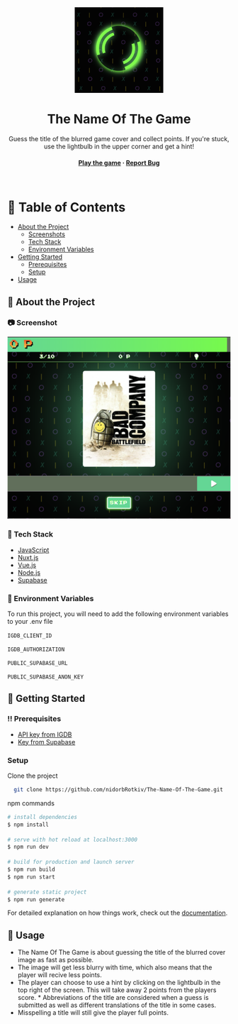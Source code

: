 <div align="center">

  <img src="readMeAssets/logo.png" alt="logo" width="200" height="auto" />
  <h1>The Name Of The Game</h1>
  
  <p>
    Guess the title of the blurred game cover and collect points. If you're stuck, use the lightbulb in the upper corner and get a hint!
  </p>
   
<h4>
    <a href="https://the-name-of-the-game.vercel.app/">Play the game</a>
  <span> · </span>
    <a href="https://github.com/nidorbRotkiv/The-Name-Of-The-Game/issues/">Report Bug</a>
  </h4>
</div>

<br />

<!-- Table of Contents -->
# :notebook_with_decorative_cover: Table of Contents

- [About the Project](#star2-about-the-project)
  * [Screenshots](#camera-screenshots)
  * [Tech Stack](#space_invader-tech-stack)
  * [Environment Variables](#key-environment-variables)
- [Getting Started](#toolbox-getting-started)
  * [Prerequisites](#bangbang-prerequisites)
  * [Setup](#Setup)
- [Usage](#eyes-usage)

  

<!-- About the Project -->
## :star2: About the Project


<!-- Screenshots -->
### :camera: Screenshot

<div align="center"> 
 <img src="readMeAssets/screenshot.png" alt="logo" width="auto" height="auto" alt="screenshot" />
</div>


<!-- TechStack -->
### :space_invader: Tech Stack


 <ul>
    <li><a href="https://www.javascript.com/">JavaScript</a></li>
    <li><a href="https://nuxtjs.org/">Nuxt.js</a></li>
    <li><a href="https://vuejs.org/">Vue.js</a></li>
    <li><a href="https://nodejs.org/">Node.js</a></li>
    <li><a href="https://supabase.com/">Supabase</a></li>
  </ul>


<!-- Env Variables -->
### :key: Environment Variables

To run this project, you will need to add the following environment variables to your .env file

`IGDB_CLIENT_ID`

`IGDB_AUTHORIZATION`

`PUBLIC_SUPABASE_URL`

`PUBLIC_SUPABASE_ANON_KEY`

<!-- Getting Started -->
## 	:toolbox: Getting Started

<!-- Prerequisites -->
### :bangbang: Prerequisites

 <ul>
   <li><a href="https://api-docs.igdb.com/">API key from IGDB</a></li>
   <li><a href="https://supabase.com/">Key from Supabase</a></li>
 </ul>

### Setup

Clone the project

```bash
  git clone https://github.com/nidorbRotkiv/The-Name-Of-The-Game.git
```

npm commands

```bash
# install dependencies
$ npm install

# serve with hot reload at localhost:3000
$ npm run dev

# build for production and launch server
$ npm run build
$ npm run start

# generate static project
$ npm run generate
```

For detailed explanation on how things work, check out the [documentation](https://nuxtjs.org).


<!-- Usage -->
## :eyes: Usage

* The Name Of The Game is about guessing the title of the blurred cover image as fast as possible. 
* The image will get less blurry with time, which also means that the player will recive less points. 
* The player can choose to use a hint by clicking on the lightbulb in the top right of the screen. This will take away 2 points from the players score. * Abbreviations of the title are considered when a guess is submitted as well as different translations of the title in some cases. 
* Misspelling a title will still give the player full points.
